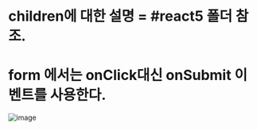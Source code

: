 
# children에 대한 설명 = #react5 폴더 참조.

# form 에서는 onClick대신 onSubmit 이벤트를 사용한다.
![image](https://github.com/sjeroh/react_basic/assets/36749506/b4a155da-6570-45b8-b692-05de985b63da)

